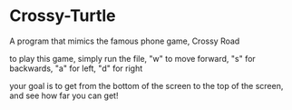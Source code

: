 # Crossy-Turtle
A program that mimics the famous phone game, Crossy Road


to play this game, simply run the file,
"w" to move forward, "s" for backwards, "a" for left, "d" for right

your goal is to get from the bottom of the screen to the top of the screen, and see how far you can get!
